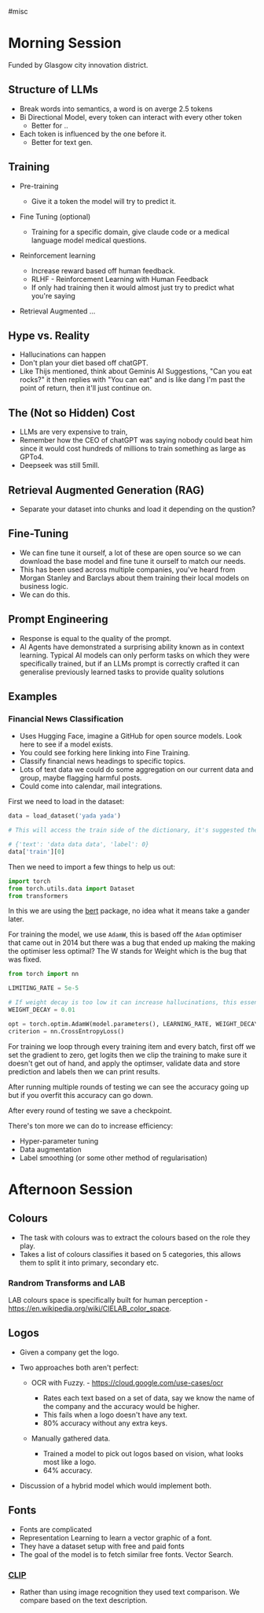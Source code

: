 #misc
# Morning Session

Funded by Glasgow city innovation district.
## Structure of LLMs
- Break words into semantics, a word is on averge 2.5 tokens
- Bi Directional Model, every token can interact with every other token
	- Better for ..
- Each token is influenced by the one before it.
	- Better for text gen.

## Training
- Pre-training
	- Give it a token the model will try to predict it.
	
- Fine Tuning (optional)
	- Training for a specific domain, give claude code or a medical language model medical questions.
	
- Reinforcement learning
	- Increase reward based off human feedback.
	- RLHF - Reinforcement Learning with Human Feedback
	- If only had training then it would almost just try to predict what you're saying
	
- Retrieval Augmented …

## Hype vs. Reality
- Hallucinations can happen
- Don't plan your diet based off chatGPT.
- Like Thijs mentioned, think about Geminis AI Suggestions, "Can you eat rocks?" it then replies with "You can eat" and is like dang I'm past the point of return, then it'll just continue on.

## The (Not so Hidden) Cost
- LLMs are very expensive to train,
- Remember how the CEO of chatGPT was saying nobody could beat him since it would cost hundreds of millions to train something as large as GPTo4.
- Deepseek was still 5mill.

## Retrieval Augmented Generation (RAG)
- Separate your dataset into chunks and load it depending on the qustion?

## Fine-Tuning
- We can fine tune it ourself, a lot of these are open source so we can download the base model and fine tune it ourself to match our needs.
- This has been used across multiple companies, you've heard from Morgan Stanley and Barclays about them training their local models on business logic.
- We can do this.

## Prompt Engineering
- Response is equal to the quality of the prompt.
- AI Agents have demonstrated a surprising ability known as in context learning. Typical AI models can only perform tasks on which they were specifically trained, but if an LLMs prompt is correctly crafted it can generalise previously learned tasks to provide quality solutions

## Examples

### Financial News Classification
- Uses Hugging Face, imagine a GitHub for open source models. Look here to see if a model exists.
- You could see forking here linking into Fine Training.
- Classify financial news headings to specific topics.
- Lots of text data we could do some aggregation on our current data and group, maybe flagging harmful posts.
- Could come into calendar, mail integrations.

First we need to load in the dataset:

```python
data = load_dataset('yada yada')

# This will access the train side of the dictionary, it's suggested there's a split of 80% train data and 20% validation data. It'll return the first training dataset.

# {'text': 'data data data', 'label': 0}
data['train'][0]
```

Then we need to import a few things to help us out:

```python
import torch
from torch.utils.data import Dataset
from transformers
```

In this we are using the [bert](https://en.wikipedia.org/wiki/BERT_(language_model)) package, no idea what it means take a gander later.

For training the model, we use `AdamW`, this is based off the `Adam` optimiser that came out in 2014 but there was a bug that ended up making the making the optimiser less optimal? The W stands for Weight which is the bug that was fixed.

```python
from torch import nn

LIMITING_RATE = 5e-5

# If weight decay is too low it can increase hallucinations, this essentially reduces the randomness.
WEIGHT_DECAY = 0.01

opt = torch.optim.AdamW(model.parameters(), LEARNING_RATE, WEIGHT_DECAY)
criterion = nn.CrossEntropyLoss()
```

For training we loop through every training item and every batch, first off we set the gradient to zero, get logits then we clip the training to make sure it doesn't get out of hand, and apply the optimser, validate data and store prediction and labels then we can print results.

After running multiple rounds of testing we can see the accuracy going up but if you overfit this accuracy can go down.

After every round of testing we save a checkpoint.

There's ton more we can do to increase efficiency:
- Hyper-parameter tuning
- Data augmentation
- Label smoothing (or some other method of regularisation)

# Afternoon Session

## Colours

- The task with colours was to extract the colours based on the role they play.
- Takes a list of colours classifies it based on 5 categories, this allows them to split it into primary, secondary etc.

### Randrom Transforms and LAB

LAB colours space is specifically built for human perception - <https://en.wikipedia.org/wiki/CIELAB_color_space>.


## Logos

- Given a company get the logo.
- Two approaches both aren't perfect:
	- OCR with Fuzzy. - <https://cloud.google.com/use-cases/ocr>
		- Rates each text based on a set of data, say we know the name of the company and the accuracy would be higher.
		- This fails when a logo doesn't have any text.
		- 80% accuracy without any extra keys.
	
	- Manually gathered data.
		- Trained a model to pick out logos based on vision, what looks most like a logo.
		- 64% accuracy.

- Discussion of a hybrid model which would implement both.

## Fonts

- Fonts are complicated 
- Representation Learning to learn a vector graphic of a font.
- They have a dataset setup with free and paid fonts
- The goal of the model is to fetch similar free fonts. Vector Search.

### [CLIP](https://openai.com/index/clip/)

- Rather than using image recognition they used text comparison. We compare based on the text description.

